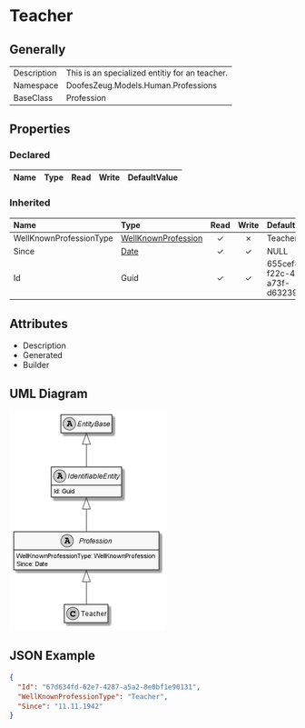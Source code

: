 ﻿# Teacher

## Generally

|||
|:-|:-|
|Description|This is an specialized entitiy for an teacher.|
|Namespace|DoofesZeug.Models.Human.Professions|
|BaseClass|Profession|

## Properties

### Declared

|Name|Type|Read|Write|DefaultValue|
|:---|:---|:--:|:---:|:-----------|

### Inherited

|Name|Type|Read|Write|DefaultValue|
|:---|:---|:--:|:---:|:-----------|
|WellKnownProfessionType|[WellKnownProfession](../../Enumerations/DoofesZeug.Models.Human.Professions/WellKnownProfession.md)|&#x2713;|&#x2717;|Teacher|
|Since|[Date](../../Models/DoofesZeug.Models.DateAndTime/Date.md)|&#x2713;|&#x2713;|NULL|
|Id|Guid|&#x2713;|&#x2713;|655cef80-f22c-4d15-a73f-d632392ff2c8|

## Attributes

- Description
- Generated
- Builder

## UML Diagram

![Teacher.png](./Teacher.png "Teacher")

## JSON Example

```json
{
  "Id": "67d634fd-62e7-4287-a5a2-8e0bf1e90131",
  "WellKnownProfessionType": "Teacher",
  "Since": "11.11.1942"
}
```

